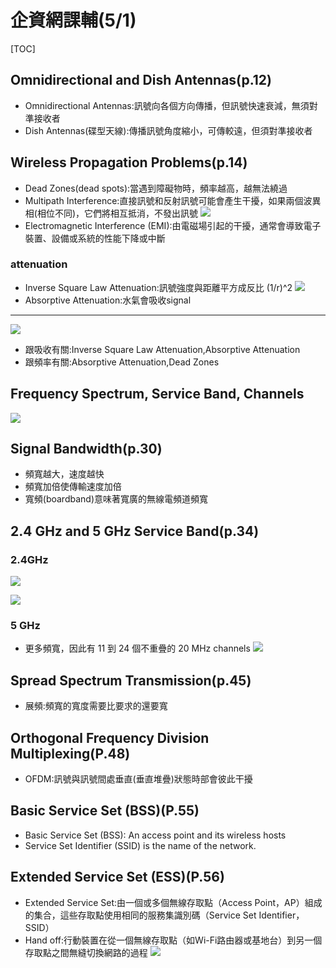 # 企資網課輔(5/1)
[TOC]
## Omnidirectional and Dish Antennas(p.12)
-  Omnidirectional Antennas:訊號向各個方向傳播，但訊號快速衰減，無須對準接收者
-  Dish Antennas(碟型天線):傳播訊號角度縮小，可傳較遠，但須對準接收者
## Wireless Propagation Problems(p.14)
- Dead Zones(dead spots):當遇到障礙物時，頻率越高，越無法繞過
- Multipath Interference:直接訊號和反射訊號可能會產生干擾，如果兩個波異相(相位不同)，它們將相互抵消，不發出訊號
![](https://s3-ap-northeast-1.amazonaws.com/g0v-hackmd-images/uploads/upload_af6ca1a8916f4b2c7057f0522c46f7c5.png)
- Electromagnetic Interference (EMI):由電磁場引起的干擾，通常會導致電子裝置、設備或系統的性能下降或中斷
### attenuation
- Inverse Square Law Attenuation:訊號強度與距離平方成反比  (1/r)^2
![](https://s3-ap-northeast-1.amazonaws.com/g0v-hackmd-images/uploads/upload_8ecd2bff5832b975fc4b1bae96da0612.png)
- Absorptive Attenuation:水氣會吸收signal
----------------------------------------------
![](https://s3-ap-northeast-1.amazonaws.com/g0v-hackmd-images/uploads/upload_1d98b98f8ff9d6cf6f2cf81b10e61658.png)
- 跟吸收有關:Inverse Square Law Attenuation,Absorptive Attenuation
- 跟頻率有關:Absorptive Attenuation,Dead Zones
## Frequency Spectrum, Service Band, Channels
![](https://s3-ap-northeast-1.amazonaws.com/g0v-hackmd-images/uploads/upload_daac180e4f13dbda6b6295a717a38091.png)
## Signal Bandwidth(p.30)
- 頻寬越大，速度越快
- 頻寬加倍使傳輸速度加倍
- 寬頻(boardband)意味著寬廣的無線電頻道頻寬
## 2.4 GHz and 5 GHz Service Band(p.34)
### 2.4GHz
![](https://s3-ap-northeast-1.amazonaws.com/g0v-hackmd-images/uploads/upload_5d2acebcb9dd29be96d71e9ff0bc96ba.png)

![](https://s3-ap-northeast-1.amazonaws.com/g0v-hackmd-images/uploads/upload_bc7f4d37f87397801926f1da9deb2097.png)
### 5 GHz
- 更多頻寬，因此有 11 到 24 個不重疊的 20 MHz channels
![](https://s3-ap-northeast-1.amazonaws.com/g0v-hackmd-images/uploads/upload_ad349bdf945749c332d4f63fc39e527f.png)
## Spread Spectrum Transmission(p.45)
- 展頻:頻寬的寬度需要比要求的還要寬
## Orthogonal Frequency Division Multiplexing(P.48)
- OFDM:訊號與訊號間處垂直(垂直堆疊)狀態時部會彼此干擾
## Basic Service Set (BSS)(P.55)
- Basic Service Set (BSS): An access point and its wireless hosts
- Service Set Identifier (SSID) is the name of the network.
## Extended Service Set (ESS)(P.56)
- Extended Service Set:由一個或多個無線存取點（Access Point，AP）組成的集合，這些存取點使用相同的服務集識別碼（Service Set Identifier，SSID）
- Hand off:行動裝置在從一個無線存取點（如Wi-Fi路由器或基地台）到另一個存取點之間無縫切換網路的過程
![](https://s3-ap-northeast-1.amazonaws.com/g0v-hackmd-images/uploads/upload_35264d771b27d4c64b3c7fe64d25c075.png)

